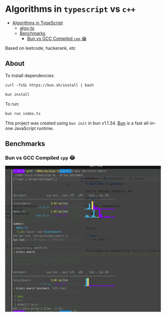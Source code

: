 # Algorithms in `typescript` vs `c++`

<!-- TOC -->
* [Algorithms in TypeScript](#algorithms-in-typescript)
  * [algo-ts](#algo-ts)
  * [Benchmarks](#benchmarks)
    * [Bun vs GCC Compiled `cpp` :joy:](#bun-vs-gcc-compiled-cpp-joy-)
<!-- TOC -->

Based on leetcode, hackerank, etc

## About

To install dependencies:

```
curl -fsSL https://bun.sh/install | bash
```


```bash
bun install
```

To run:

```bash
bun run index.ts
```

This project was created using `bun init` in bun v1.1.34. [Bun](https://bun.sh) is a fast all-in-one JavaScript runtime.

## Benchmarks
### Bun vs GCC Compiled `cpp` :joy: 
![](docs/bun-vs-cpp-binary-search.png)
